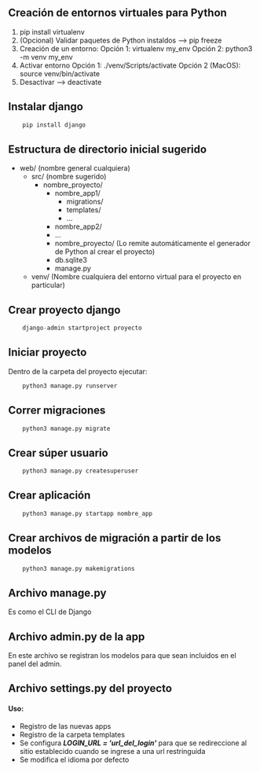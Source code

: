 ## Creación de entornos virtuales para Python

1. pip install virtualenv
2. (Opcional) Validar paquetes de Python instaldos --> pip freeze
3. Creación de un entorno:
   Opción 1: virtualenv my_env
   Opción 2: python3 -m venv my_env
4. Activar entorno
    Opción 1: ./venv/Scripts/activate
    Opción 2 (MacOS): source venv/bin/activate
5. Desactivar --> deactivate


## Instalar django

```python
    pip install django
```

## Estructura de directorio inicial sugerido

- web/ (nombre general cualquiera)
  - src/ (nombre sugerido)
    - nombre_proyecto/
      - nombre_app1/
        - migrations/
        - templates/
        - ...
      - nombre_app2/
      - ...
      - nombre_proyecto/ (Lo remite automáticamente el generador de Python al crear el proyecto)
      - db.sqlite3
      - manage.py
  - venv/ (Nombre cualquiera del entorno virtual para el proyecto en particular) 

## Crear proyecto django

```python
    django-admin startproject proyecto
```

## Iniciar proyecto

Dentro de la carpeta del proyecto ejecutar: 

```python
    python3 manage.py runserver
```

## Correr migraciones

```python
    python3 manage.py migrate
```

## Crear súper usuario 

```python
    python3 manage.py createsuperuser
```

## Crear aplicación

```python
    python3 manage.py startapp nombre_app
```

## Crear archivos de migración a partir de los modelos

```python
    python3 manage.py makemigrations
```

## Archivo manage.py

Es como el CLI de Django

## Archivo admin.py de la app

En este archivo se registran los modelos para que sean incluidos en el panel del admin.

## Archivo settings.py del proyecto

#### Uso:

- Registro de las nuevas apps
- Registro de la carpeta templates
- Se configura ***LOGIN_URL = 'url_del_login'*** para que se redireccione al sitio establecido cuando se ingrese a una 
url restringuida
- Se modifica el idioma por defecto
